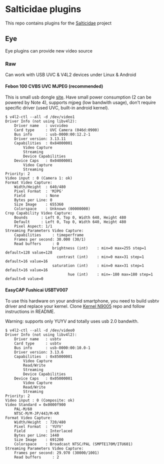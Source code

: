 Salticidae plugins
==================
This repo contains plugins for the [Salticidae](https://github.com/rabits/salticidae) project

Eye
---

Eye plugins can provide new video source

### Raw
Can work with USB UVC & V4L2 devices under Linux & Android

#### Febon 100 CVBS UVC MJPEG (recommended)
This is small usb dongle [site](http://febon.blogspot.com/2012/02/1.html).
Have small power consumption (2 can be powered by Note 4), supports mjpeg (low bandwith usage), don't require specific driver (used UVC, built-in android kernel).

```
$ v4l2-ctl --all -d /dev/video1
Driver Info (not using libv4l2):
    Driver name   : uvcvideo
    Card type     : UVC Camera (046d:0900)
    Bus info      : usb-0000:00:12.2-1
    Driver version: 3.13.11
    Capabilities  : 0x84000001
        Video Capture
        Streaming
        Device Capabilities
    Device Caps   : 0x04000001
        Video Capture
        Streaming
Priority: 2
Video input : 0 (Camera 1: ok)
Format Video Capture:
    Width/Height  : 640/480
    Pixel Format  : 'MJPG'
    Field         : None
    Bytes per Line: 0
    Size Image    : 655360
    Colorspace    : Unknown (00000000)
Crop Capability Video Capture:
    Bounds      : Left 0, Top 0, Width 640, Height 480
    Default     : Left 0, Top 0, Width 640, Height 480
    Pixel Aspect: 1/1
Streaming Parameters Video Capture:
    Capabilities     : timeperframe
    Frames per second: 30.000 (30/1)
    Read buffers     : 0
                     brightness (int)    : min=0 max=255 step=1 default=128 value=128
                       contrast (int)    : min=0 max=31 step=1 default=16 value=16
                     saturation (int)    : min=0 max=31 step=1 default=16 value=16
                            hue (int)    : min=-180 max=180 step=1 default=0 value=0
```

#### EasyCAP Fushicai USBTV007
To use this hardware on your android smartphone, you need to build usbtv driver and replace your kernel.
Clone [Kernel N9005](https://github.com/rabits/kernel_n9005) repo and follow instructions in README.

Warning: supports only YUYV and totally uses usb 2.0 bandwith.

```
$ v4l2-ctl --all -d /dev/video0
Driver Info (not using libv4l2):
    Driver name   : usbtv
    Card type     : usbtv
    Bus info      : usb-0000:00:10.0-1
    Driver version: 3.13.6
    Capabilities  : 0x85000001
        Video Capture
        Read/Write
        Streaming
        Device Capabilities
    Device Caps   : 0x05000001
        Video Capture
        Read/Write
        Streaming
Priority: 2
Video input : 0 (Composite: ok)
Video Standard = 0x0000f900
    PAL-M/60
    NTSC-M/M-JP/443/M-KR
Format Video Capture:
    Width/Height  : 720/480
    Pixel Format  : 'YUYV'
    Field         : Interlaced
    Bytes per Line: 1440
    Size Image    : 691200
    Colorspace    : Broadcast NTSC/PAL (SMPTE170M/ITU601)
Streaming Parameters Video Capture:
    Frames per second: 29.970 (30000/1001)
    Read buffers     : 2
```

